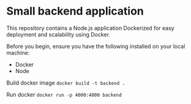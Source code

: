 # Small backend application

This repository contains a Node.js application Dockerized for easy deployment and scalability using Docker.

Before you begin, ensure you have the following installed on your local machine:

- Docker
- Node

Build docker image
`docker build -t backend .`

Run docker
`docker run -p 4000:4000 backend`
